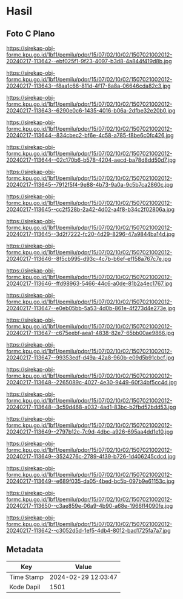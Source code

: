 # Hasil

## Foto C Plano

https://sirekap-obj-formc.kpu.go.id/1bf1/pemilu/pdpr/15/07/02/10/02/1507021002012-20240217-113642--ebf025f1-9f23-4097-b3d8-4a844f419d8b.jpg

https://sirekap-obj-formc.kpu.go.id/1bf1/pemilu/pdpr/15/07/02/10/02/1507021002012-20240217-113643--f8aa1c66-811d-4f17-8a8a-06646cda82c3.jpg

https://sirekap-obj-formc.kpu.go.id/1bf1/pemilu/pdpr/15/07/02/10/02/1507021002012-20240217-113643--6290e0c6-1435-4016-b06a-2dfbe32e20b0.jpg

https://sirekap-obj-formc.kpu.go.id/1bf1/pemilu/pdpr/15/07/02/10/02/1507021002012-20240217-113644--834cbec2-bf6e-4c58-a785-f8be6c0fc426.jpg

https://sirekap-obj-formc.kpu.go.id/1bf1/pemilu/pdpr/15/07/02/10/02/1507021002012-20240217-113644--02c170b6-b578-4204-aecd-ba78d8dd50d7.jpg

https://sirekap-obj-formc.kpu.go.id/1bf1/pemilu/pdpr/15/07/02/10/02/1507021002012-20240217-113645--7912f5f4-9e88-4b73-9a0a-9c5b7ca2860c.jpg

https://sirekap-obj-formc.kpu.go.id/1bf1/pemilu/pdpr/15/07/02/10/02/1507021002012-20240217-113645--cc2f528b-2a42-4d02-a4f8-b34c2f02806a.jpg

https://sirekap-obj-formc.kpu.go.id/1bf1/pemilu/pdpr/15/07/02/10/02/1507021002012-20240217-113645--3d2f7222-fc20-4d29-8296-47a9844ba14d.jpg

https://sirekap-obj-formc.kpu.go.id/1bf1/pemilu/pdpr/15/07/02/10/02/1507021002012-20240217-113646--8f5cb995-d93c-4c7b-b6ef-ef158a767c7e.jpg

https://sirekap-obj-formc.kpu.go.id/1bf1/pemilu/pdpr/15/07/02/10/02/1507021002012-20240217-113646--ffd98963-5466-44c6-a0de-81b2a4ec1767.jpg

https://sirekap-obj-formc.kpu.go.id/1bf1/pemilu/pdpr/15/07/02/10/02/1507021002012-20240217-113647--e0eb05bb-5a53-4d0b-861e-4f273d4e273e.jpg

https://sirekap-obj-formc.kpu.go.id/1bf1/pemilu/pdpr/15/07/02/10/02/1507021002012-20240217-113647--c675eebf-aea1-4838-82e7-65bb00ae9866.jpg

https://sirekap-obj-formc.kpu.go.id/1bf1/pemilu/pdpr/15/07/02/10/02/1507021002012-20240217-113647--99353edf-d49a-42a8-960b-e09d5b91cbcf.jpg

https://sirekap-obj-formc.kpu.go.id/1bf1/pemilu/pdpr/15/07/02/10/02/1507021002012-20240217-113648--2265089c-4027-4e30-9449-60f34bf5cc4d.jpg

https://sirekap-obj-formc.kpu.go.id/1bf1/pemilu/pdpr/15/07/02/10/02/1507021002012-20240217-113648--3c59d468-a032-4ad1-83bc-b2fbd52bdd53.jpg

https://sirekap-obj-formc.kpu.go.id/1bf1/pemilu/pdpr/15/07/02/10/02/1507021002012-20240217-113649--2797b12c-7c9d-4dbc-a926-695aa4dd1e10.jpg

https://sirekap-obj-formc.kpu.go.id/1bf1/pemilu/pdpr/15/07/02/10/02/1507021002012-20240217-113649--3524276c-2789-4f39-b726-1d406245cdcd.jpg

https://sirekap-obj-formc.kpu.go.id/1bf1/pemilu/pdpr/15/07/02/10/02/1507021002012-20240217-113649--e689f035-da05-4bed-bc5b-097b9e61153c.jpg

https://sirekap-obj-formc.kpu.go.id/1bf1/pemilu/pdpr/15/07/02/10/02/1507021002012-20240217-113650--c3ae859e-06a9-4b90-a68e-1966ff4090fe.jpg

https://sirekap-obj-formc.kpu.go.id/1bf1/pemilu/pdpr/15/07/02/10/02/1507021002012-20240217-113642--c3052d5d-1ef5-4db4-8012-bad1725fa7a7.jpg


## Metadata

| Key        | Value               |
| ---------- | ------------------- |
| Time Stamp | 2024-02-29 12:03:47 |
| Kode Dapil | 1501                |



